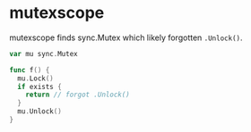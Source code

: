# mutexscope

mutexscope finds sync.Mutex which likely forgotten `.Unlock()`.

```go
var mu sync.Mutex

func f() {
  mu.Lock()
  if exists {
    return // forgot .Unlock()
  }
  mu.Unlock()
}
```
